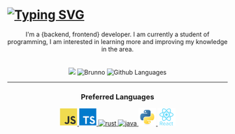 # [![Typing SVG](https://readme-typing-svg.herokuapp.com?color=e6dc2e&lines=Hi,+i'm+Brunno+:D)](https://git.io/typing-svg)
<p align="center">
I'm a {backend, frontend} developer.
I am currently a student of programming, I am interested in learning more and improving my knowledge in the area.
<br><br>

<br>
    <img src="https://lanyard.cnrad.dev/api/1133816602828222555" />
    <img src="https://github-readme-stats.vercel.app/api?username=cansleeping&show_icons=true&theme=dark&hide_border=true&layout=compact&include_all_commits=true&count_private=true,contribs" alt="Brunno" />
    <img width="38%" src="https://github-readme-stats.vercel.app/api/top-langs?username=cansleeping&theme=dark&hide_border=true&layout=compact&langs_count=7" alt="Github Languages" />
</p>

<hr>

<h3 align="center">Preferred Languages</h3>
<p align="center"> <a href="https://developer.mozilla.org/en-US/docs/Web/JavaScript" target="_blank" rel="noreferrer"> <img src="https://raw.githubusercontent.com/devicons/devicon/master/icons/javascript/javascript-original.svg" alt="javascript" width="40" height="40"/> </a> <a href="https://www.typescriptlang.org/" target="_blank" rel="noreferrer"> <img src="https://raw.githubusercontent.com/devicons/devicon/master/icons/typescript/typescript-original.svg" alt="typescript" width="40" height="40"/> </a> <a href="https://www.rust-lang.org/" target="_blank" rel="noreferrer"> <img src="https://pbs.twimg.com/profile_images/650494371909885952/6d7gB2_e_400x400.jpg" alt="rust" width="40" height="40"/> </a> <a href="https://www.java.com/pt-BR/" target="_blank" rel="noreferrer"> <img src="https://th.bing.com/th/id/OIP.g1Dw1lWK7lTktqjnF7HF0wHaHa?rs=1&pid=ImgDetMain" alt="java" width="40" height="40"/> </a> <a href="https://www.python.org" target="_blank" rel="noreferrer"> <img src="https://raw.githubusercontent.com/devicons/devicon/master/icons/python/python-original.svg" alt="python" width="40" height="40"/> </a> <a href="https://reactjs.org/" target="_blank" rel="noreferrer"> <img src="https://raw.githubusercontent.com/devicons/devicon/master/icons/react/react-original-wordmark.svg" alt="react" width="40" height="40"/> </a> </p>
